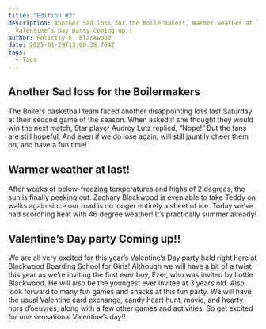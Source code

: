 ```yaml
---
title: "Edition #2"
description: Another Sad loss for the Boilermakers, Warmer weather at last!,
  Valentine’s Day party Coming up!!
author: Felicity E. Blackwood
date: 2025-01-29T13:06:38.764Z
tags:
  - Tags
---
```

## Another Sad loss for the Boilermakers

The Boilers basketball team faced another disappointing loss last Saturday at their second game of the season. When asked if she thought they would win the next match, Star player Audrey Lutz replied, “Nope!” But the fans are still hopeful. And even if we do lose again, will still jauntily cheer them on, and have a fun time!

## Warmer weather at last!

After weeks of below-freezing temperatures and highs of 2 degrees, the sun is finally peeking out. Zachary Blackwood is even able to take Teddy on walks again since our road is no longer entirely a sheet of ice. Today we’ve had scorching heat with 46 degree weather! It’s practically summer already!

## Valentine’s Day party Coming up!!

We are all very excited for this year’s Valentine’s Day party held right here at Blackwood Boarding School for Girls! Although we will have a bit of a twist this year as we’re inviting the first ever boy, Ezer, who was invited by Lottie Blackwood. He will also be the youngest ever invitee at 3 years old. Also look forward to many fun games and snacks at this fun party. We will have the usual Valentine card exchange, candy heart hunt, movie, and hearty hors d’oeuvres, along with a few other games and activities. So get excited for one sensational Valentine’s day!!